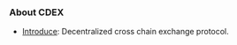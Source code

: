 ### About CDEX

- [Introduce](https://github.com/PolkaX/specs/blob/master/CDEX/CDEX%20Technology/introduce.md): Decentralized cross chain exchange protocol.

